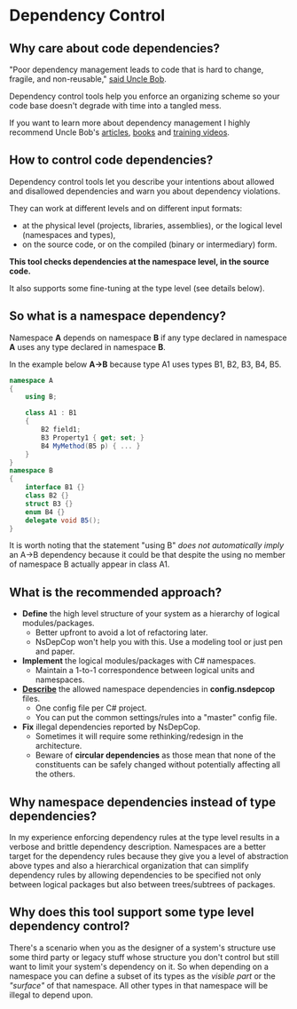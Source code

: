 # Dependency Control

## Why care about code dependencies?
"Poor dependency management leads to code that is hard to change, fragile, and non-reusable," [said Uncle Bob](http://butunclebob.com/ArticleS.UncleBob.PrinciplesOfOod).

Dependency control tools help you enforce an organizing scheme so your code base doesn't degrade with time into a tangled mess.

If you want to learn more about dependency management I highly recommend Uncle Bob's [articles](https://docs.google.com/file/d/0BxR1naE0JfyzV2JVbkYwRE5odGM), [books](https://www.amazon.com/Agile-Principles-Patterns-Practices-C/dp/0131857258) and [training videos](https://cleancoders.com/videos/clean-code/solid-principles).

## How to control code dependencies?
Dependency control tools let you describe your intentions about allowed and disallowed dependencies and warn you about dependency violations.

They can work at different levels and on different input formats:
* at the physical level (projects, libraries, assemblies), or the logical level (namespaces and types),
* on the source code, or on the compiled (binary or intermediary) form.

**This tool checks dependencies at the namespace level, in the source code.**

It also supports some fine-tuning at the type level (see details below).

## So what is a namespace dependency?
Namespace **A** depends on namespace **B** if any type declared in namespace **A** uses any type declared in namespace **B**.

In the example below **A->B** because type A1 uses types B1, B2, B3, B4, B5.
```csharp
namespace A
{
    using B;

    class A1 : B1
    {
        B2 field1;
        B3 Property1 { get; set; }
        B4 MyMethod(B5 p) { ... }
    }
}
namespace B
{
    interface B1 {}
    class B2 {}
    struct B3 {}
    enum B4 {}
    delegate void B5();
}
```

It is worth noting that the statement "using B" *does not automatically imply* an A->B dependency because it could be that despite the using no member of namespace B actually appear in class A1.

## What is the recommended approach?
* **Define** the high level structure of your system as a hierarchy of logical modules/packages.
  * Better upfront to avoid a lot of refactoring later.
  * NsDepCop won't help you with this. Use a modeling tool or just pen and paper.
* **Implement** the logical modules/packages with C# namespaces.
  * Maintain a 1-to-1 correspondence between logical units and namespaces.
* [**Describe**](Help.md#dependency-rules) the allowed namespace dependencies in **config.nsdepcop** files.
  * One config file per C# project.
  * You can put the common settings/rules into a "master" config file.
* **Fix** illegal dependencies reported by NsDepCop.
  * Sometimes it will require some rethinking/redesign in the architecture.
  * Beware of **circular dependencies** as those mean that none of the constituents can be safely changed without potentially affecting all the others.

## Why namespace dependencies instead of type dependencies?
In my experience enforcing dependency rules at the type level results in a verbose and brittle dependency description.
Namespaces are a better target for the dependency rules because they give you a level of abstraction above types and also a hierarchical organization that can simplify dependency rules by allowing dependencies to be specified not only between logical packages but also between trees/subtrees of packages.

## Why does this tool support some type level dependency control?
There's a scenario when you as the designer of a system's structure use some third party or legacy stuff whose structure you don't control but still want to limit your system's dependency on it. 
So when depending on a namespace you can define a subset of its types as the *visible part* or the *"surface"* of that namespace. All other types in that namespace will be illegal to depend upon.
